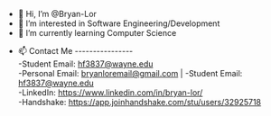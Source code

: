 - 👋 Hi, I’m @Bryan-Lor
- 👀 I’m interested in Software Engineering/Development
- 🌱 I’m currently learning Computer Science
<!---
- 💞️ I’m looking to collaborate on ...
--->

- 📫 Contact Me ----------------<br />
-Student Email: hf3837@wayne.edu <br />
-Personal Email: bryanloremail@gmail.com | -Student Email: hf3837@wayne.edu  <br />
-LinkedIn: https://www.linkedin.com/in/bryan-lor/ <br />
-Handshake: https://app.joinhandshake.com/stu/users/32925718 <br />

<!---
Bryan-Lor/Bryan-Lor is a ✨ special ✨ repository because its `README.md` (this file) appears on your GitHub profile.
You can click the Preview link to take a look at your changes.
--->
